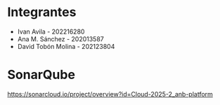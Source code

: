 # Integrantes
* Ivan Avila - 202216280
* Ana M. Sánchez - 202013587
* David Tobón Molina - 202123804

# SonarQube
https://sonarcloud.io/project/overview?id=Cloud-2025-2_anb-platform
